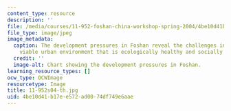 ```yaml
---
content_type: resource
description: ''
file: /media/courses/11-952-foshan-china-workshop-spring-2004/4be10d41b17ee572ad0074df749e6aae_11-952s04-th.jpg
file_type: image/jpeg
image_metadata:
  caption: The development pressures in Foshan reveal the challenges in creating a
    viable urban environment that is ecologically healthy and socially equitable.
  credit: ''
  image-alt: Chart showing the development pressures in Foshan.
learning_resource_types: []
ocw_type: OCWImage
resourcetype: Image
title: 11-952s04-th.jpg
uid: 4be10d41-b17e-e572-ad00-74df749e6aae
---
```

